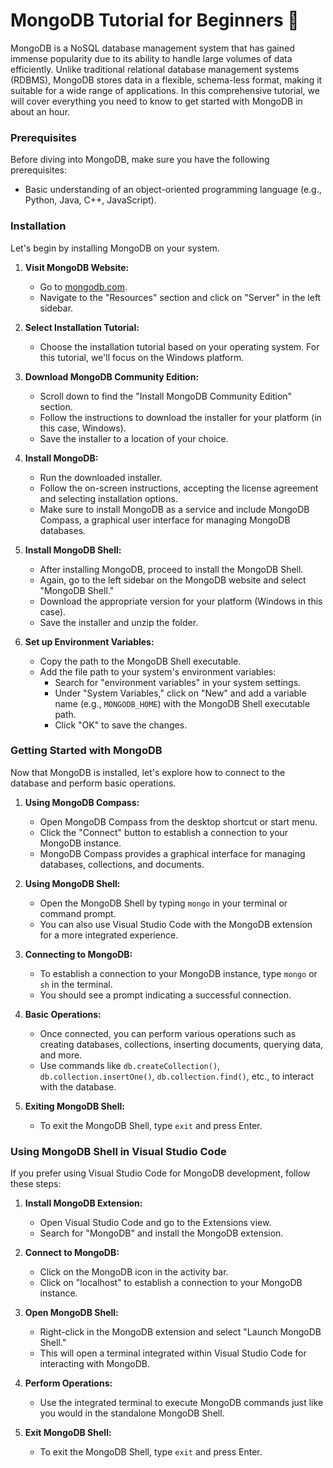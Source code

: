 # MongoDB Tutorial for Beginners 🍃

MongoDB is a NoSQL database management system that has gained immense popularity due to its ability to handle large volumes of data efficiently. Unlike traditional relational database management systems (RDBMS), MongoDB stores data in a flexible, schema-less format, making it suitable for a wide range of applications. In this comprehensive tutorial, we will cover everything you need to know to get started with MongoDB in about an hour.

### Prerequisites

Before diving into MongoDB, make sure you have the following prerequisites:

- Basic understanding of an object-oriented programming language (e.g., Python, Java, C++, JavaScript).

### Installation

Let's begin by installing MongoDB on your system.

1. **Visit MongoDB Website:**

   - Go to [mongodb.com](https://www.mongodb.com/).
   - Navigate to the "Resources" section and click on "Server" in the left sidebar.
2. **Select Installation Tutorial:**

   - Choose the installation tutorial based on your operating system. For this tutorial, we'll focus on the Windows platform.
3. **Download MongoDB Community Edition:**

   - Scroll down to find the "Install MongoDB Community Edition" section.
   - Follow the instructions to download the installer for your platform (in this case, Windows).
   - Save the installer to a location of your choice.
4. **Install MongoDB:**

   - Run the downloaded installer.
   - Follow the on-screen instructions, accepting the license agreement and selecting installation options.
   - Make sure to install MongoDB as a service and include MongoDB Compass, a graphical user interface for managing MongoDB databases.
5. **Install MongoDB Shell:**

   - After installing MongoDB, proceed to install the MongoDB Shell.
   - Again, go to the left sidebar on the MongoDB website and select "MongoDB Shell."
   - Download the appropriate version for your platform (Windows in this case).
   - Save the installer and unzip the folder.
6. **Set up Environment Variables:**

   - Copy the path to the MongoDB Shell executable.
   - Add the file path to your system's environment variables:
     - Search for "environment variables" in your system settings.
     - Under "System Variables," click on "New" and add a variable name (e.g., `MONGODB_HOME`) with the MongoDB Shell executable path.
     - Click "OK" to save the changes.

### Getting Started with MongoDB

Now that MongoDB is installed, let's explore how to connect to the database and perform basic operations.

1. **Using MongoDB Compass:**

   - Open MongoDB Compass from the desktop shortcut or start menu.
   - Click the "Connect" button to establish a connection to your MongoDB instance.
   - MongoDB Compass provides a graphical interface for managing databases, collections, and documents.
2. **Using MongoDB Shell:**

   - Open the MongoDB Shell by typing `mongo` in your terminal or command prompt.
   - You can also use Visual Studio Code with the MongoDB extension for a more integrated experience.
3. **Connecting to MongoDB:**

   - To establish a connection to your MongoDB instance, type `mongo` or `sh` in the terminal.
   - You should see a prompt indicating a successful connection.
4. **Basic Operations:**

   - Once connected, you can perform various operations such as creating databases, collections, inserting documents, querying data, and more.
   - Use commands like `db.createCollection()`, `db.collection.insertOne()`, `db.collection.find()`, etc., to interact with the database.
5. **Exiting MongoDB Shell:**

   - To exit the MongoDB Shell, type `exit` and press Enter.

### Using MongoDB Shell in Visual Studio Code

If you prefer using Visual Studio Code for MongoDB development, follow these steps:

1. **Install MongoDB Extension:**

   - Open Visual Studio Code and go to the Extensions view.
   - Search for "MongoDB" and install the MongoDB extension.
2. **Connect to MongoDB:**

   - Click on the MongoDB icon in the activity bar.
   - Click on "localhost" to establish a connection to your MongoDB instance.
3. **Open MongoDB Shell:**

   - Right-click in the MongoDB extension and select "Launch MongoDB Shell."
   - This will open a terminal integrated within Visual Studio Code for interacting with MongoDB.
4. **Perform Operations:**

   - Use the integrated terminal to execute MongoDB commands just like you would in the standalone MongoDB Shell.
5. **Exit MongoDB Shell:**

   - To exit the MongoDB Shell, type `exit` and press Enter.
